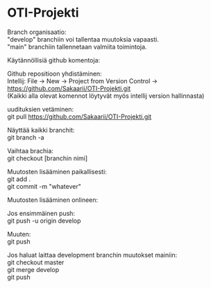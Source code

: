 ﻿# OTI-Projekti

Branch organisaatio: <br>
"develop" branchiin voi tallentaa muutoksia vapaasti. <br>
"main" branchiin tallennetaan valmiita toimintoja.

Käytännöllisiä github komentoja:

Github repositioon yhdistäminen: <br>
Intellij: File -> New -> Project from Version Control -> https://github.com/Sakaarii/OTI-Projekti.git <br>
(Kaikki alla olevat komennot löytyvät myös intellij version hallinnasta)

uudituksien vetäminen: <br>
git pull https://github.com/Sakaarii/OTI-Projekti.git

Näyttää kaikki branchit: <br>
git branch -a 

Vaihtaa brachia: <br>
git checkout [branchin nimi]

Muutosten lisääminen paikallisesti: <br>
git add . <br>
git commit -m "whatever"

Muutosten lisääminen onlineen: <br>

Jos ensimmäinen push: <br>
git push -u origin develop

Muuten: <br>
git push

Jos haluat laittaa development branchin muutokset mainiin: <br>
git checkout master <br>
git merge develop <br>
git push


